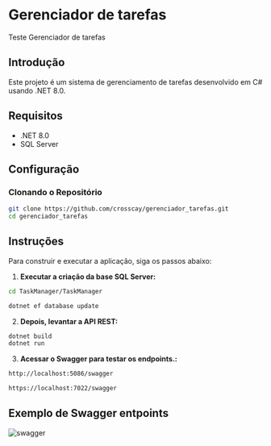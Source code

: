 # Gerenciador de tarefas
Teste Gerenciador de tarefas

## Introdução
Este projeto é um sistema de gerenciamento de tarefas desenvolvido em C# usando .NET 8.0.

## Requisitos
- .NET 8.0
- SQL Server

## Configuração

### Clonando o Repositório
```bash
git clone https://github.com/crosscay/gerenciador_tarefas.git
cd gerenciador_tarefas
```

## Instruções

Para construir e executar a aplicação, siga os passos abaixo:

1. **Executar a criação da base SQL Server:**

```bash
cd TaskManager/TaskManager

dotnet ef database update
```

2. **Depois, levantar a API REST:**
```bash
dotnet build
dotnet run
```

3. **Acessar o Swagger para testar os endpoints.:**
```bash
http://localhost:5086/swagger

https://localhost:7022/swagger

```

## Exemplo de Swagger entpoints

![swagger](https://github.com/user-attachments/assets/dcd090cc-ea46-4338-9156-3e8d7b80a2a7)